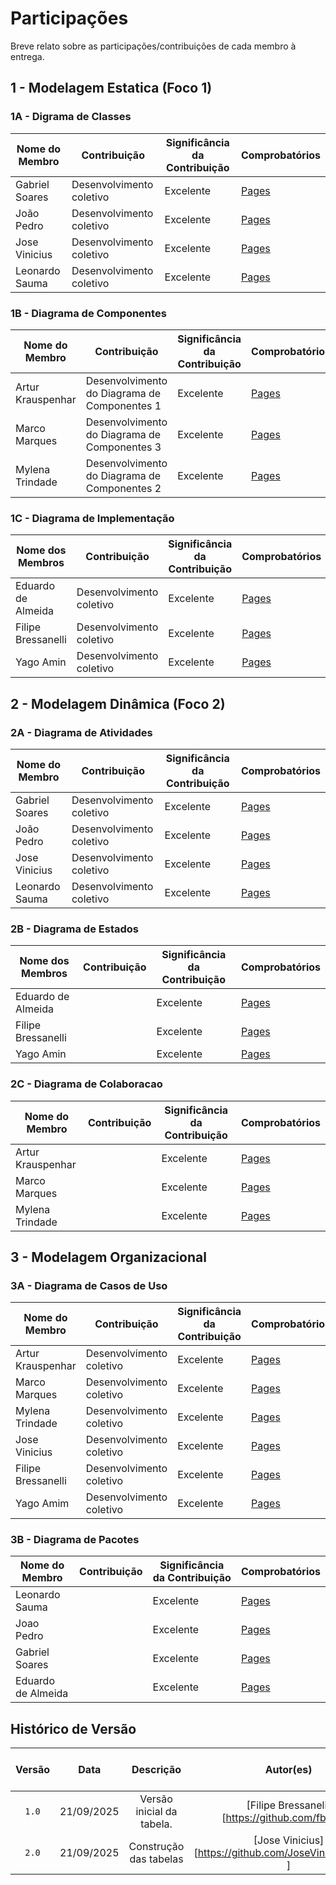 # Participações

Breve relato sobre as participações/contribuições de cada membro à entrega.

## 1 - Modelagem Estatica  (Foco 1)

<!-- EXEMPLO:
| Fulano  |  1. Participação nas Etapas da Design Sprint elaborando artefatos | Boa | Registro nos Versionamentos do Documento de Design Sprint, conforme (link) -->


### 1A - Digrama de Classes
| Nome do Membro      | Contribuição                                                                             | Significância da Contribuição | Comprobatórios        |
| ------------------- | ---------------------------------------------------------------------------------------- | ----------------------------- | --------------------- |
| Gabriel Soares      | Desenvolvimento coletivo                     | Excelente                     |  [Pages](https://unbarqdsw2025-2-turma01.github.io/2025.2-T01-G6-QueroBemEstar_Entrega_02/#/./Modelagem/ModelagemEstatica/2.1.1.DiagramaClasses)                     |
| João Pedro          | Desenvolvimento coletivo                      | Excelente                     |  [Pages](https://unbarqdsw2025-2-turma01.github.io/2025.2-T01-G6-QueroBemEstar_Entrega_02/#/./Modelagem/ModelagemEstatica/2.1.1.DiagramaClasses)                     |
| Jose Vinicius       | Desenvolvimento coletivo                       | Excelente                     |  [Pages](https://unbarqdsw2025-2-turma01.github.io/2025.2-T01-G6-QueroBemEstar_Entrega_02/#/./Modelagem/ModelagemEstatica/2.1.1.DiagramaClasses)                     |
| Leonardo Sauma   | Desenvolvimento coletivo                      | Excelente                     |  [Pages](https://unbarqdsw2025-2-turma01.github.io/2025.2-T01-G6-QueroBemEstar_Entrega_02/#/./Modelagem/ModelagemEstatica/2.1.1.DiagramaClasses)                     |


### 1B - Diagrama de Componentes

| Nome do Membro      | Contribuição                                           | Significância da Contribuição | Comprobatórios |
| ------------------- | ------------------------------------------------------ | ----------------------------- | -------------- |
| Artur Krauspenhar   | Desenvolvimento do Diagrama de Componentes 1                   | Excelente                     |  [Pages](https://unbarqdsw2025-2-turma01.github.io/2025.2-T01-G6-QueroBemEstar_Entrega_02/#/./Modelagem/ModelagemEstatica/2.1.2.DiagramaDeComponentes)              |
| Marco Marques       | Desenvolvimento do Diagrama de Componentes 3               | Excelente                     |  [Pages](https://unbarqdsw2025-2-turma01.github.io/2025.2-T01-G6-QueroBemEstar_Entrega_02/#/./Modelagem/ModelagemEstatica/2.1.2.DiagramaDeComponentes)              |
| Mylena Trindade     | Desenvolvimento do Diagrama de Componentes 2              | Excelente                     |  [Pages](https://unbarqdsw2025-2-turma01.github.io/2025.2-T01-G6-QueroBemEstar_Entrega_02/#/./Modelagem/ModelagemEstatica/2.1.2.DiagramaDeComponentes)              |



### 1C - Diagrama de Implementação

| Nome dos Membros         | Contribuição                                              | Significância da Contribuição | Comprobatórios           |         
| ------------------------ | --------------------------------------------------------- | ----------------------------- | ------------------------ |
| Eduardo de Almeida       | Desenvolvimento coletivo             | Excelente                     |  [Pages](https://unbarqdsw2025-2-turma01.github.io/2025.2-T01-G6-QueroBemEstar_Entrega_02/#/./Modelagem/ModelagemEstatica/2.1.3.DiagramaDeImplementacao)                        |
| Filipe Bressanelli       | Desenvolvimento coletivo             | Excelente                     |  [Pages](https://unbarqdsw2025-2-turma01.github.io/2025.2-T01-G6-QueroBemEstar_Entrega_02/#/./Modelagem/ModelagemEstatica/2.1.3.DiagramaDeImplementacao)                        |
| Yago Amin                | Desenvolvimento coletivo                         | Excelente                     |  [Pages](https://unbarqdsw2025-2-turma01.github.io/2025.2-T01-G6-QueroBemEstar_Entrega_02/#/./Modelagem/ModelagemEstatica/2.1.3.DiagramaDeImplementacao)                        |


## 2 - Modelagem Dinâmica  (Foco 2)

### 2A - Diagrama de Atividades

| Nome do Membro      | Contribuição                                                                             | Significância da Contribuição | Comprobatórios        |
| ------------------- | ---------------------------------------------------------------------------------------- | ----------------------------- | --------------------- |
| Gabriel Soares      | Desenvolvimento coletivo                       | Excelente                     |  [Pages](https://unbarqdsw2025-2-turma01.github.io/2025.2-T01-G6-QueroBemEstar_Entrega_02/#/./Modelagem/ModelagemDinamica/2.2.1.DiagramaDeAtividades)                     |
| João Pedro          | Desenvolvimento coletivo                       | Excelente                     |  [Pages](https://unbarqdsw2025-2-turma01.github.io/2025.2-T01-G6-QueroBemEstar_Entrega_02/#/./Modelagem/ModelagemDinamica/2.2.1.DiagramaDeAtividades)                     |
| Jose Vinicius       | Desenvolvimento coletivo                        | Excelente                     |  [Pages](https://unbarqdsw2025-2-turma01.github.io/2025.2-T01-G6-QueroBemEstar_Entrega_02/#/./Modelagem/ModelagemDinamica/2.2.1.DiagramaDeAtividades)                     |
| Leonardo Sauma   | Desenvolvimento coletivo                        | Excelente                     |  [Pages](https://unbarqdsw2025-2-turma01.github.io/2025.2-T01-G6-QueroBemEstar_Entrega_02/#/./Modelagem/ModelagemDinamica/2.2.1.DiagramaDeAtividades)                     |



### 2B -  Diagrama de Estados

| Nome dos Membros         | Contribuição                                              | Significância da Contribuição | Comprobatórios           |         
| ------------------------ | --------------------------------------------------------- | ----------------------------- | ------------------------ |
| Eduardo de Almeida       |             | Excelente                     |  [Pages](https://unbarqdsw2025-2-turma01.github.io/2025.2-T01-G6-QueroBemEstar_Entrega_02/#/./Modelagem/ModelagemDinamica/2.2.2.DiagramaDeEstados)                        |
| Filipe Bressanelli       |            | Excelente                     |  [Pages](https://unbarqdsw2025-2-turma01.github.io/2025.2-T01-G6-QueroBemEstar_Entrega_02/#/./Modelagem/ModelagemDinamica/2.2.2.DiagramaDeEstados)                        |
| Yago Amin                |                        | Excelente                     |  [Pages](https://unbarqdsw2025-2-turma01.github.io/2025.2-T01-G6-QueroBemEstar_Entrega_02/#/./Modelagem/ModelagemDinamica/2.2.2.DiagramaDeEstados)                        |



### 2C - Diagrama de Colaboracao

| Nome do Membro      | Contribuição                                           | Significância da Contribuição | Comprobatórios |
| ------------------- | ------------------------------------------------------ | ----------------------------- | -------------- |
| Artur Krauspenhar   |                      | Excelente                     |  [Pages](https://unbarqdsw2025-2-turma01.github.io/2025.2-T01-G6-QueroBemEstar_Entrega_02/#/./Modelagem/ModelagemDinamica/2.2.3.DiagramaDeColaboracao)              |
| Marco Marques       |               | Excelente                     |  [Pages](https://unbarqdsw2025-2-turma01.github.io/2025.2-T01-G6-QueroBemEstar_Entrega_02/#/./Modelagem/ModelagemDinamica/2.2.3.DiagramaDeColaboracao)              |
| Mylena Trindade     |              | Excelente                     |  [Pages](https://unbarqdsw2025-2-turma01.github.io/2025.2-T01-G6-QueroBemEstar_Entrega_02/#/./Modelagem/ModelagemDinamica/2.2.3.DiagramaDeColaboracao)              |



## 3 - Modelagem Organizacional

### 3A - Diagrama de Casos de Uso

| Nome do Membro      | Contribuição                                           | Significância da Contribuição | Comprobatórios |
| ------------------- | ------------------------------------------------------ | ----------------------------- | -------------- |
| Artur Krauspenhar   | Desenvolvimento coletivo                     | Excelente                     |  [Pages](https://unbarqdsw2025-2-turma01.github.io/2025.2-T01-G6-QueroBemEstar_Entrega_02/#/./Modelagem/ModelagemOrganizacional/2.3.1.DiagramaDeCasosDeUso)              |
| Marco Marques       | Desenvolvimento coletivo               | Excelente                     |  [Pages](https://unbarqdsw2025-2-turma01.github.io/2025.2-T01-G6-QueroBemEstar_Entrega_02/#/./Modelagem/ModelagemOrganizacional/2.3.1.DiagramaDeCasosDeUso)              |
| Mylena Trindade     | Desenvolvimento coletivo              | Excelente                     |  [Pages](https://unbarqdsw2025-2-turma01.github.io/2025.2-T01-G6-QueroBemEstar_Entrega_02/#/./Modelagem/ModelagemOrganizacional/2.3.1.DiagramaDeCasosDeUso)              |
| Jose Vinicius     | Desenvolvimento coletivo              | Excelente                     |  [Pages](https://unbarqdsw2025-2-turma01.github.io/2025.2-T01-G6-QueroBemEstar_Entrega_02/#/./Modelagem/ModelagemOrganizacional/2.3.1.DiagramaDeCasosDeUso)              |
| Filipe Bressanelli     | Desenvolvimento coletivo               | Excelente                     |  [Pages](https://unbarqdsw2025-2-turma01.github.io/2025.2-T01-G6-QueroBemEstar_Entrega_02/#/./Modelagem/ModelagemOrganizacional/2.3.1.DiagramaDeCasosDeUso)              |
| Yago  Amim  | Desenvolvimento coletivo               | Excelente                     |  [Pages](https://unbarqdsw2025-2-turma01.github.io/2025.2-T01-G6-QueroBemEstar_Entrega_02/#/./Modelagem/ModelagemOrganizacional/2.3.1.DiagramaDeCasosDeUso)              |


### 3B - Diagrama de Pacotes 

| Nome do Membro      | Contribuição                                           | Significância da Contribuição | Comprobatórios |
| ------------------- | ------------------------------------------------------ | ----------------------------- | -------------- |
| Leonardo Sauma   |                      | Excelente                     |  [Pages](https://unbarqdsw2025-2-turma01.github.io/2025.2-T01-G6-QueroBemEstar_Entrega_02/#/./Modelagem/ModelagemOrganizacional/2.3.2.DiagramaDePacotes.md)              |
| Joao Pedro      |               | Excelente                     |  [Pages](https://unbarqdsw2025-2-turma01.github.io/2025.2-T01-G6-QueroBemEstar_Entrega_02/#/./Modelagem/ModelagemOrganizacional/2.3.2.DiagramaDePacotes.md)              |
| Gabriel Soares    |              | Excelente                     |  [Pages](https://unbarqdsw2025-2-turma01.github.io/2025.2-T01-G6-QueroBemEstar_Entrega_02/#/./Modelagem/ModelagemOrganizacional/2.3.2.DiagramaDePacotes.md)              |
| Eduardo de Almeida     |             | Excelente                     |  [Pages](https://unbarqdsw2025-2-turma01.github.io/2025.2-T01-G6-QueroBemEstar_Entrega_02/#/./Modelagem/ModelagemOrganizacional/2.3.2.DiagramaDePacotes.md)              |


## Histórico de Versão


| Versão |    Data    |                    Descrição                     |     Autor(es)     | Data de revisão | Revisor(es)      |
| :----: | :--------: | :----------------------------------------------: | :---------------: | :-------------: | :--------------: |
| `1.0`  | 21/09/2025 |           Versão inicial da tabela.            |      [Filipe Bressaneli][https://github.com/fbressa]        |       |   
| `2.0`  | 21/09/2025 |           Construção das tabelas           |      [Jose Vinicius][https://github.com/JoseViniciusQueiroz ]        |       |   
